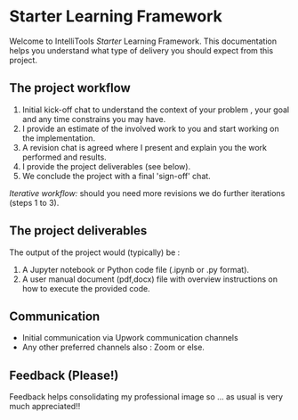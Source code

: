 # Starter Learning Framework

Welcome to IntelliTools _Starter_ Learning Framework. This documentation helps you understand what type of delivery you should expect from this project.

## The project workflow
 
  1. Initial kick-off chat to understand the context of your problem , your goal and any time constrains you may have.
  2. I provide an estimate of the involved work to you and start working on the implementation.
  3. A revision chat is agreed where I present and explain you the work performed and results.
  4. I provide the project deliverables (see below).
  5. We conclude the project with a final 'sign-off' chat.  

  *Iterative workflow:* should you need more revisions we do further iterations (steps 1 to 3).    

## The project deliverables

The output of the project would (typically) be :

  1. A Jupyter notebook or Python code file (.ipynb or .py format).
  2. A user manual document (pdf,docx) file with overview instructions on how to execute the provided code.

## Communication

  - Initial communication via Upwork communication channels
  - Any other preferred channels also : Zoom or else.

## Feedback (Please!)

Feedback helps consolidating my professional image so ... as usual is very much appreciated!!